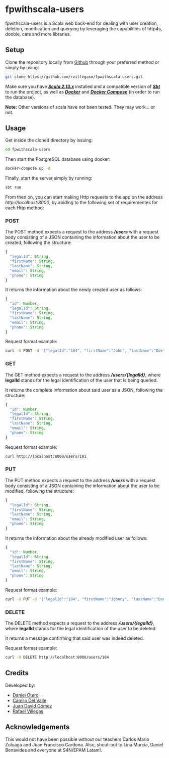 # fpwithscala-users

fpwithscala-users is a Scala web back-end for dealing with user creation, deletion, modification and querying by leveraging the capabilities of http4s, doobie, cats and more libraries.

## Setup

Clone the repository locally from [Github](https://github.com/rvillegasm/fpwithscala-users) through your preferred method or simply by using:

```bash
git clone https://github.com/rvillegasm/fpwithscala-users.git
```

Make sure you have [***Scala 2.13.x***](https://www.scala-lang.org/download/scala2.html) installed and a compatible version of [***Sbt***](https://www.scala-sbt.org/download.html) to run the project, as well as [***Docker***](https://docs.docker.com/get-docker/) and [***Docker Compose***](https://docs.docker.com/compose/install/) (in order to run the database).

**Note:** Other versions of scala have not been tested. They may work... or not.


## Usage

Get inside the cloned directory by issuing:
```bash
cd fpwithscala-users
```
Then start the PostgreSQL database using docker:
```bash
docker-compose up -d
```
Finally, start the server simply by running:
```bash
sbt run
```

From then on, you can start making Http requests to the app on the address *http://localhost:8000*, by abiding to the following set of requirementes for each Http method:

### POST
The POST method expects a request to the address ***/users*** with a request body consisting of a JSON containing the information about the user to be created, following the structure:
```javascript
{
  "legalId": String,
  "firstName": String,
  "lastName": String,
  "email": String,
  "phone": String
}
```

It returns the information about the newly created user as follows:
```javascript
{
  "id": Number,
  "legalId": String,
  "firstName": String,
  "lastName": String,
  "email": String,
  "phone": String
}
```

Request format example:
```bash
curl -X POST -d '{"legalId":"104", "firstName":"John", "lastName":"Doe", "email": "j@d.com", "phone":"123"}' http://localhost:8000/users
```

### GET
The GET method expects a request to the address ***/users/{legalId}***, where **legalId** stands for the legal identification of the user that is being queried.

It returns the complete information about said user as a JSON, following the structure:
```javascript
{
  "id": Number,
  "legalId": String,
  "firstName": String,
  "lastName": String,
  "email": String,
  "phone": String
}
```

Request format example:
```bash
curl http://localhost:8000/users/101
```

### PUT
The PUT method expects a request to the address ***/users*** with a request body consisting of a JSON containing the information about the user to be modified, following the structure:
```javascript
{
  "legalId": String,
  "firstName": String,
  "lastName": String,
  "email": String,
  "phone": String
}
```

It returns the information about the already modified user as follows:
```javascript
{
  "id": Number,
  "legalId": String,
  "firstName": String,
  "lastName": String,
  "email": String,
  "phone": String
}
```

Request format example:
```bash
curl -X PUT -d '{"legalId":"104", "firstName":"Johnny", "lastName":"Doelington", "email": "j@d.com", "phone":"123"}' http://localhost:8000/users
```

### DELETE
The DELETE method expects a request to the address ***/users/{legalId}***, where **legalId** stands for the legal identification of the user to be deleted.

It returns a message confirming that said user was indeed deleted.

Request format example:
```bash
curl -X DELETE http://localhost:8000/users/104
```

## Credits
Developed by:
- [Daniel Otero](https://github.com/danoteroS4N)
- [Camilo Del Valle](https://github.com/delvallecamilo)
- [Juan David Gómez](https://github.com/juangomez9619)
- [Rafael Villegas](https://github.com/rvillegasm)

## Acknowledgements
This would not have been possible without our teachers Carlos Mario Zuluaga and Juan Francisco Cardona. Also, shout-out to Lina Murcia, Daniel Benavides and everyone at S4N/EPAM Latam!.
